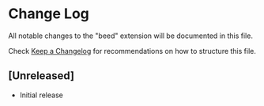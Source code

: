 # Change Log
All notable changes to the "beed" extension will be documented in this file.

Check [Keep a Changelog](http://keepachangelog.com/) for recommendations on how to structure this file.

## [Unreleased]
- Initial release
